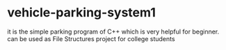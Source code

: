 # vehicle-parking-system1
it is the simple parking program of C++ which is very helpful for beginner.
can be used as File Structures project for college students
